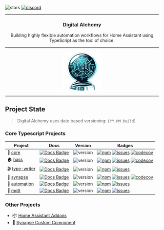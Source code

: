 ![stars](https://img.shields.io/github/stars/Digital-Alchemy-TS)
[![discord](https://img.shields.io/discord/1219758743848489147?label=Discord&logo=discord)](https://discord.gg/JkZ35Gv97Y)

---

<div align='center'>
   <h3>Digital Alchemy</h3>
   <p>
     Building highly flexible automation workflows for Home Assistant using TypeScript as the tool of choice.
   </p>
</div>

---

<div align='center'>
  <a href="https://docs.digital-alchemy.app/" title="Digital Alchemy">
    <img src="https://raw.githubusercontent.com/Digital-Alchemy-TS/.github/main/profile/github-logo.png" alt="Largely displayed logo of Digital Alchemy">
  </a>
</div>

---

## Project State

> Digital Alchemy uses date based versioning: `{YY.MM.build}`

### Core Typescript Projects

| Project | Docs | Version | Badges |
| --- | --- | --- | --- |
| 🧩 [core](https://github.com/Digital-Alchemy-TS/core) | [![Docs Badge](https://img.shields.io/badge/Docs-Read%20Now-blue?logo=book&style=flat)](https://docs.digital-alchemy.app/docs/core/) | ![version](https://img.shields.io/github/package-json/version/Digital-Alchemy-TS/core) | [![npm](https://img.shields.io/npm/dw/%40digital-alchemy%2Fcore)](https://www.npmjs.com/package/@digital-alchemy/core) [![issues](https://img.shields.io/github/issues/Digital-Alchemy-TS/core)](https://github.com/Digital-Alchemy-TS/core/issues?q=sort%3Aupdated-desc+is%3Aissue+is%3Aopen) [![codecov](https://codecov.io/github/Digital-Alchemy-TS/core/graph/badge.svg?token=IBGLY3RY68)](https://codecov.io/github/Digital-Alchemy-TS/core) |
| 🏠 [hass](https://github.com/Digital-Alchemy-TS/hass) | [![Docs Badge](https://img.shields.io/badge/Docs-Read%20Now-blue?logo=book&style=flat)](https://docs.digital-alchemy.app/docs/home-automation/hass/) | ![version](https://img.shields.io/github/package-json/version/Digital-Alchemy-TS/hass) | [![npm](https://img.shields.io/npm/dw/%40digital-alchemy%2Fhass)](https://www.npmjs.com/package/@digital-alchemy/hass) [![issues](https://img.shields.io/github/issues/Digital-Alchemy-TS/hass)](https://github.com/Digital-Alchemy-TS/hass/issues?q=sort%3Aupdated-desc+is%3Aissue+is%3Aopen) [![codecov](https://codecov.io/github/Digital-Alchemy-TS/hass/graph/badge.svg?token=IBGLY3RY68)](https://codecov.io/github/Digital-Alchemy-TS/hass) |
| 🎬 [type-writer](https://github.com/Digital-Alchemy-TS/type-writer) | [![Docs Badge](https://img.shields.io/badge/Docs-Read%20Now-blue?logo=book&style=flat)](https://docs.digital-alchemy.app/docs/home-automation/type-writer/) | ![version](https://img.shields.io/github/package-json/version/Digital-Alchemy-TS/type-writer) | [![npm](https://img.shields.io/npm/dw/%40digital-alchemy%2Ftype-writer)](https://www.npmjs.com/package/@digital-alchemy/type-writer) [![issues](https://img.shields.io/github/issues/Digital-Alchemy-TS/type-writer)](https://github.com/Digital-Alchemy-TS/type-writer/issues?q=sort%3Aupdated-desc+is%3Aissue+is%3Aopen)
| 🧠 [synapse](https://github.com/Digital-Alchemy-TS/synapse) | [![Docs Badge](https://img.shields.io/badge/Docs-Read%20Now-blue?logo=book&style=flat)](https://docs.digital-alchemy.app/docs/home-automation/synapse/) | ![version](https://img.shields.io/github/package-json/version/Digital-Alchemy-TS/synapse) | [![npm](https://img.shields.io/npm/dw/%40digital-alchemy%2Fsynapse)](https://www.npmjs.com/package/@digital-alchemy/synapse) [![issues](https://img.shields.io/github/issues/Digital-Alchemy-TS/synapse)](https://github.com/Digital-Alchemy-TS/synapse/issues?q=sort%3Aupdated-desc+is%3Aissue+is%3Aopen) [![codecov](https://codecov.io/github/Digital-Alchemy-TS/synapse/graph/badge.svg?token=IBGLY3RY68)](https://codecov.io/github/Digital-Alchemy-TS/synapse) |
| 🤖 [automation](https://github.com/Digital-Alchemy-TS/automation) | [![Docs Badge](https://img.shields.io/badge/Docs-Read%20Now-blue?logo=book&style=flat)](https://docs.digital-alchemy.app/docs/home-automation/automation/) | ![version](https://img.shields.io/github/package-json/version/Digital-Alchemy-TS/automation) | [![npm](https://img.shields.io/npm/dw/%40digital-alchemy%2Fautomation)](https://www.npmjs.com/package/@digital-alchemy/automation) [![issues](https://img.shields.io/github/issues/Digital-Alchemy-TS/automation)](https://github.com/Digital-Alchemy-TS/automation/issues?q=sort%3Aupdated-desc+is%3Aissue+is%3Aopen)
| 📡 [mqtt](https://github.com/Digital-Alchemy-TS/mqtt) | [![Docs Badge](https://img.shields.io/badge/Docs-Read%20Now-blue?logo=book&style=flat)](https://docs.digital-alchemy.app/docs/support/mqtt/) | ![version](https://img.shields.io/github/package-json/version/Digital-Alchemy-TS/mqtt) | [![npm](https://img.shields.io/npm/dw/%40digital-alchemy%2Fmqtt-extension)](https://www.npmjs.com/package/@digital-alchemy/mqtt-extension) [![issues](https://img.shields.io/github/issues/Digital-Alchemy-TS/mqtt)](https://github.com/Digital-Alchemy-TS/mqtt/issues?q=sort%3Aupdated-desc+is%3Aissue+is%3Aopen) |

### Other Projects

- 📦 [Home Assistant Addons](https://github.com/Digital-Alchemy-TS/addons)
- 🧠 [Synapse Custom Component](https://github.com/Digital-Alchemy-TS/synapse-extension)

